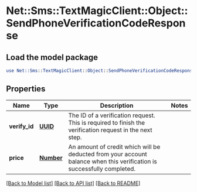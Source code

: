 # Net::Sms::TextMagicClient::Object::SendPhoneVerificationCodeResponse

## Load the model package
```perl
use Net::Sms::TextMagicClient::Object::SendPhoneVerificationCodeResponse;
```

## Properties
Name | Type | Description | Notes
------------ | ------------- | ------------- | -------------
**verify_id** | [**UUID**](UUID.md) | The ID of a verification request. This is required to finish the verification request in the next step. | 
**price** | [**Number**](Number.md) | An amount of credit which will be deducted from your account balance when this verification is successfully completed. | 

[[Back to Model list]](../README.md#documentation-for-models) [[Back to API list]](../README.md#documentation-for-api-endpoints) [[Back to README]](../README.md)


